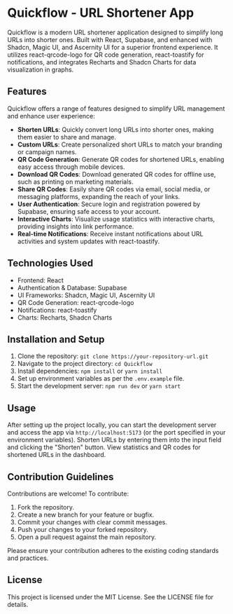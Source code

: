 
# Quickflow - URL Shortener App

Quickflow is a modern URL shortener application designed to simplify long URLs into shorter ones. Built with React, Supabase, and enhanced with Shadcn, Magic UI, and Ascernity UI for a superior frontend experience. It utilizes react-qrcode-logo for QR code generation, react-toastify for notifications, and integrates Recharts and Shadcn Charts for data visualization in graphs.

## Features

Quickflow offers a range of features designed to simplify URL management and enhance user experience:

- **Shorten URLs**: Quickly convert long URLs into shorter ones, making them easier to share and manage.
- **Custom URLs**: Create personalized short URLs to match your branding or campaign names.
- **QR Code Generation**: Generate QR codes for shortened URLs, enabling easy access through mobile devices.
- **Download QR Codes**: Download generated QR codes for offline use, such as printing on marketing materials.
- **Share QR Codes**: Easily share QR codes via email, social media, or messaging platforms, expanding the reach of your links.
- **User Authentication**: Secure login and registration powered by Supabase, ensuring safe access to your account.
- **Interactive Charts**: Visualize usage statistics with interactive charts, providing insights into link performance.
- **Real-time Notifications**: Receive instant notifications about URL activities and system updates with react-toastify.

## Technologies Used

- Frontend: React
- Authentication & Database: Supabase
- UI Frameworks: Shadcn, Magic UI, Ascernity UI
- QR Code Generation: react-qrcode-logo
- Notifications: react-toastify
- Charts: Recharts, Shadcn Charts

## Installation and Setup

1. Clone the repository: `git clone https://your-repository-url.git`
2. Navigate to the project directory: `cd Quickflow`
3. Install dependencies: `npm install` or `yarn install`
4. Set up environment variables as per the `.env.example` file.
5. Start the development server: `npm run dev` or `yarn start`

## Usage

After setting up the project locally, you can start the development server and access the app via `http://localhost:5173` (or the port specified in your environment variables). Shorten URLs by entering them into the input field and clicking the "Shorten" button. View statistics and QR codes for shortened URLs in the dashboard.

## Contribution Guidelines

Contributions are welcome! To contribute:

1. Fork the repository.
2. Create a new branch for your feature or bugfix.
3. Commit your changes with clear commit messages.
4. Push your changes to your forked repository.
5. Open a pull request against the main repository.

Please ensure your contribution adheres to the existing coding standards and practices.

## License

This project is licensed under the MIT License. See the LICENSE file for details.
